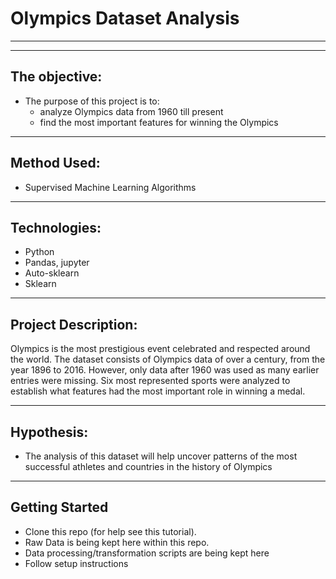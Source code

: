# Olympics Dataset Analysis
-------------------------------------------------------------------------------------------------------------------------------------------------------
-------------------------------------------------------------------------------------------------------------------------------------------------------
## The objective:

- The purpose of this project is to:
    - analyze Olympics data from 1960 till present
    - find the most important features for winning the Olympics

-------------------------------------------------------------------------------------------------------------------------------------------------------
## Method Used:

- Supervised Machine Learning Algorithms

-------------------------------------------------------------------------------------------------------------------------------------------------------
## Technologies:

- Python
- Pandas, jupyter
- Auto-sklearn
- Sklearn

-------------------------------------------------------------------------------------------------------------------------------------------------------
## Project Description:

Olympics is the most prestigious event celebrated and respected around the world. The dataset consists of Olympics data of over a century, from the year 1896 to 2016. However, only data after 1960 was used as many earlier entries were missing. Six most represented sports were analyzed to establish
what features had the most important role in winning a medal.

-------------------------------------------------------------------------------------------------------------------------------------------------------
## Hypothesis:

- The analysis of this dataset will help uncover patterns of the most successful athletes and countries in the history of Olympics 

-------------------------------------------------------------------------------------------------------------------------------------------------------
## Getting Started

- Clone this repo (for help see this tutorial).
- Raw Data is being kept here within this repo.
- Data processing/transformation scripts are being kept here
- Follow setup instructions
